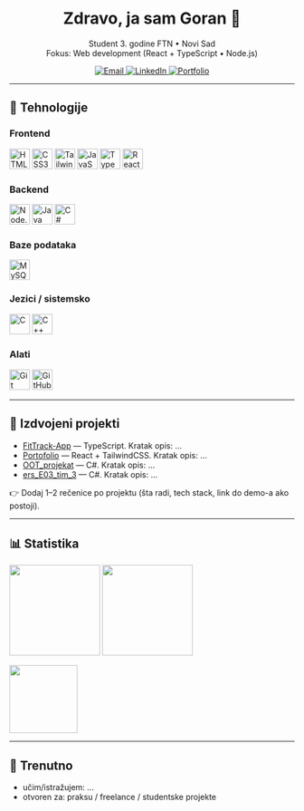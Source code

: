 <h1 align="center">Zdravo, ja sam Goran 👋</h1>
<p align="center">
  Student 3. godine FTN • Novi Sad<br/>
  Fokus: Web development (React + TypeScript • Node.js)
</p>

<p align="center">
  <!-- Dodaj/izmeni linkove ispod -->
  <a href="mailto:tvoj.email@example.com">
    <img src="https://img.shields.io/badge/Email-333?style=for-the-badge&logo=gmail&logoColor=white" alt="Email" />
  </a>
  <a href="https://www.linkedin.com/in/tvoj-linkedin/">
    <img src="https://img.shields.io/badge/LinkedIn-0A66C2?style=for-the-badge&logo=linkedin&logoColor=white" alt="LinkedIn" />
  </a>
  <a href="https://tvoj-portfolio-link">
    <img src="https://img.shields.io/badge/Portfolio-111?style=for-the-badge&logo=vercel&logoColor=white" alt="Portfolio" />
  </a>
</p>

---

## 🧰 Tehnologije

### Frontend
<p>
  <img alt="HTML5" title="HTML5" src="https://cdn.jsdelivr.net/gh/devicons/devicon@latest/icons/html5/html5-original.svg" height="36"/>
  <img alt="CSS3" title="CSS3" src="https://cdn.jsdelivr.net/gh/devicons/devicon@latest/icons/css3/css3-original.svg" height="36"/>
  <img alt="TailwindCSS" title="TailwindCSS" src="https://cdn.jsdelivr.net/gh/devicons/devicon@latest/icons/tailwindcss/tailwindcss-original.svg" height="36"/>
  <img alt="JavaScript" title="JavaScript" src="https://cdn.jsdelivr.net/gh/devicons/devicon@latest/icons/javascript/javascript-original.svg" height="36"/>
  <img alt="TypeScript" title="TypeScript" src="https://cdn.jsdelivr.net/gh/devicons/devicon@latest/icons/typescript/typescript-original.svg" height="36"/>
  <img alt="React" title="React" src="https://cdn.jsdelivr.net/gh/devicons/devicon@latest/icons/react/react-original.svg" height="36"/>
</p>

### Backend
<p>
  <img alt="Node.js" title="Node.js" src="https://cdn.jsdelivr.net/gh/devicons/devicon@latest/icons/nodejs/nodejs-original.svg" height="36"/>
  <img alt="Java" title="Java" src="https://cdn.jsdelivr.net/gh/devicons/devicon@latest/icons/java/java-original.svg" height="36"/>
  <img alt="C#" title="C#" src="https://cdn.jsdelivr.net/gh/devicons/devicon@latest/icons/csharp/csharp-original.svg" height="36"/>
</p>

### Baze podataka
<p>
  <img alt="MySQL" title="MySQL" src="https://cdn.jsdelivr.net/gh/devicons/devicon@latest/icons/mysql/mysql-original.svg" height="36"/>
</p>

### Jezici / sistemsko
<p>
  <img alt="C" title="C" src="https://cdn.jsdelivr.net/gh/devicons/devicon@latest/icons/c/c-original.svg" height="36"/>
  <img alt="C++" title="C++" src="https://cdn.jsdelivr.net/gh/devicons/devicon@latest/icons/cplusplus/cplusplus-original.svg" height="36"/>
</p>

### Alati
<p>
  <img alt="Git" title="Git" src="https://cdn.jsdelivr.net/gh/devicons/devicon@latest/icons/git/git-original.svg" height="36"/>
  <img alt="GitHub" title="GitHub" src="https://cdn.jsdelivr.net/gh/devicons/devicon@latest/icons/github/github-original.svg" height="36"/>
</p>

---

## 🚀 Izdvojeni projekti
- [FitTrack-App](https://github.com/goraan03/FitTrack-App) — TypeScript. Kratak opis: ...
- [Portofolio](https://github.com/goraan03/Portofolio) — React + TailwindCSS. Kratak opis: ...
- [OOT_projekat](https://github.com/goraan03/ficadjole/OOT_projekat) — C#. Kratak opis: ...
- [ers_E03_tim_3](https://github.com/goraan03/ers_E03_tim_3) — C#. Kratak opis: ...

👉 Dodaj 1–2 rečenice po projektu (šta radi, tech stack, link do demo-a ako postoji).

---

## 📊 Statistika
<p>
  <img src="https://github-readme-stats.vercel.app/api?username=goraan03&show_icons=true&theme=tokyonight&hide_border=true" height="160" />
  <img src="https://streak-stats.demolab.com?user=goraan03&theme=tokyonight&hide_border=true" height="160" />
</p>
<p>
  <img src="https://github-readme-stats.vercel.app/api/top-langs/?username=goraan03&layout=compact&theme=tokyonight&hide_border=true" height="120" />
</p>

---

## 🎯 Trenutno
- učim/istražujem: ...
- otvoren za: praksu / freelance / studentske projekte
